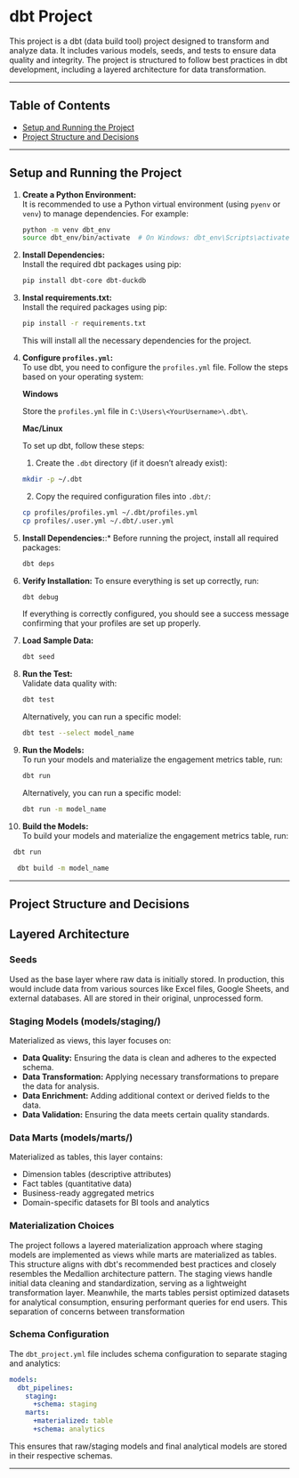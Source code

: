 # dbt Project
This project is a dbt (data build tool) project designed to transform and analyze data. It includes various models, seeds, and tests to ensure data quality and integrity. The project is structured to follow best practices in dbt development, including a layered architecture for data transformation.

---

## Table of Contents

- [Setup and Running the Project](#setup-and-running-the-project)
- [Project Structure and Decisions](#project-structure-and-decisions)

---

## Setup and Running the Project

1. **Create a Python Environment:**  
   It is recommended to use a Python virtual environment (using `pyenv` or `venv`) to manage dependencies. For example:

   ```bash
   python -m venv dbt_env
   source dbt_env/bin/activate  # On Windows: dbt_env\Scripts\activate
    ```


2. **Install Dependencies:**  
    Install the required dbt packages using pip:

   ```bash
   pip install dbt-core dbt-duckdb
    ```

3. **Instal requirements.txt:**  
    Install the required packages using pip:

   ```bash
   pip install -r requirements.txt
    ```

    This will install all the necessary dependencies for the project.

4. **Configure  `profiles.yml`:**  
    To use dbt, you need to configure the `profiles.yml` file. Follow the steps based on your operating system:
    
    <b>Windows</b>
    
    Store the  `profiles.yml` file in `C:\Users\<YourUsername>\.dbt\`.

    <b>Mac/Linux</b>

    To set up dbt, follow these steps:
    1. Create the `.dbt` directory (if it doesn’t already exist):
    
    ```bash
    mkdir -p ~/.dbt
    ```

    2. Copy the required configuration files into `.dbt/`:
    
    ```bash
    cp profiles/profiles.yml ~/.dbt/profiles.yml
    cp profiles/.user.yml ~/.dbt/.user.yml
    ```

5. **Install Dependencies:**:*
    Before running the project, install all required packages:

    ```bash
   dbt deps
    ```

6. **Verify Installation:** 
    To ensure everything is set up correctly, run:

    ```bash
   dbt debug
    ```
    If everything is correctly configured, you should see a success message confirming that your profiles are set up properly.

7. **Load Sample Data:**  

   ```bash
   dbt seed
    ```

8. **Run the Test:**  
    Validate data quality with:

   ```bash
   dbt test
    ```

    Alternatively, you can run a specific model:

    ```bash
    dbt test --select model_name
    ```
9. **Run the Models:**  
    To run your models and materialize the engagement metrics table, run:

   ```bash
   dbt run
   ```

    Alternatively, you can run a specific model:

    ```bash
    dbt run -m model_name
    ```

10. **Build the Models:**  
    To build your models and materialize the engagement metrics table, run:

  ```bash
   dbt run
  ```

  ```bash
    dbt build -m model_name
  ```

---

## Project Structure and Decisions

## Layered Architecture

### Seeds
Used as the base layer where raw data is initially stored. In production, this would include data from various sources like Excel files, Google Sheets, and external databases. All are stored in their original, unprocessed form.

### Staging Models (models/staging/)
Materialized as views, this layer focuses on:

- **Data Quality:** Ensuring the data is clean and adheres to the expected schema.
- **Data Transformation:** Applying necessary transformations to prepare the data for analysis.
- **Data Enrichment:** Adding additional context or derived fields to the data.
- **Data Validation:** Ensuring the data meets certain quality standards.

### Data Marts (models/marts/)
Materialized as tables, this layer contains:

- Dimension tables (descriptive attributes)
- Fact tables (quantitative data)
- Business-ready aggregated metrics
- Domain-specific datasets for BI tools and analytics


### Materialization Choices
The project follows a layered materialization approach where staging models are implemented as views while marts are materialized as tables. This structure aligns with dbt's recommended best practices and closely resembles the Medallion architecture pattern. The staging views handle initial data cleaning and standardization, serving as a lightweight transformation layer. Meanwhile, the marts tables persist optimized datasets for analytical consumption, ensuring performant queries for end users. This separation of concerns between transformation

### Schema Configuration
The `dbt_project.yml` file includes schema configuration to separate staging and analytics:

```yaml
models:
  dbt_pipelines:
    staging:
      +schema: staging
    marts:
      +materialized: table
      +schema: analytics
```

This ensures that raw/staging models and final analytical models are stored in their respective schemas.

---